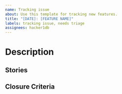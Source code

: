 ```yaml
---
name: Tracking issue
about: Use this template for tracking new features.
title: "[DATE]: [FEATURE NAME]"
labels: tracking issue, needs triage
assignees: hacker1db
---
```

# Description

## Stories

## Closure Criteria
